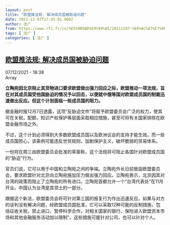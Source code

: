 ```yaml
---
layout: post
title: "欧盟推法规: 解决成员国被胁迫问题"
date: 2021-12-07T17:45:01.000Z
author: 法广
from: https://www.rfi.fr/cn/%E5%9B%BD%E9%99%85/20211207-%E6%AC%A7%E7%9B%9F%E6%8E%A8%E6%B3%95%E8%A7%84-%E8%A7%A3%E5%86%B3%E6%88%90%E5%91%98%E5%9B%BD%E8%A2%AB%E8%83%81%E8%BF%AB%E9%97%AE%E9%A2%98
tags: [ 法广 ]
categories: [ 法广 ]
---
```

<!--1638899101000-->
[欧盟推法规: 解决成员国被胁迫问题](https://www.rfi.fr/cn/%E5%9B%BD%E9%99%85/20211207-%E6%AC%A7%E7%9B%9F%E6%8E%A8%E6%B3%95%E8%A7%84-%E8%A7%A3%E5%86%B3%E6%88%90%E5%91%98%E5%9B%BD%E8%A2%AB%E8%83%81%E8%BF%AB%E9%97%AE%E9%A2%98)
------

<div>
<div>07/12/2021 - 18:38</div>Array<p><strong>                    立陶宛因北京阻止其货物进口要求欧盟做出强力回应之际，欧盟推动一项法规，旨在对其成员国受他国胁迫的情况予以回击，以便就中俄等国对欧盟成员国的制裁迅速做出反应。但这个计划面临一些成员国的阻力。                </strong></p><div >                    <p>据金融时报12月7日透露，这项“反胁迫文件”将赋予欧盟委员会广泛的权力，使其可在关税，配额，知识产权保护等层面采取相应措施，甚至可将有关国家排除在欧盟金融市场之外。</p><p>不过，这个计划必须得到大多数欧盟成员国以及欧洲议会的支持才能生效。而一些成员国担心，该条例可能违反世贸规则，加剧保护主义，破坏脆弱的贸易体系。</p><p>一份将在周三由欧盟委员会批准的草案称，这个法规将可阻止各国针对欧盟成员国的“胁迫”行为。</p><p>官员们说，它可以用于中国和立陶宛之间的争端。立陶宛外长日前致函欧盟委员会，要求欧盟针对北京向立陶宛施加压力做出强力回应。立陶宛表示，北京因其对台湾的政策而阻止了立陶宛的所有进口。立陶宛首都允许一个“台湾代表处”在11月开业。中国认为台湾是其领土的一部分。</p><p>跟据这个新法，欧盟委员会将可针对第三国的报复行为作出迅速反应。如果与对方的谈判没有解决问题，经欧盟成员国批准，它可以采取12种可能的反制措施，包括征收关税，禁止进口，暂停科学合作，对相关国家的银行、保险进入欧盟资本市场和其他金融服务活动加以限制"。这些措施可能针对公司，也可以针对个人。</p>                                            <div data-selfpromo-newsletter>    </div>    <div data-selfpromo-app>    </div>                </div>
</div>
